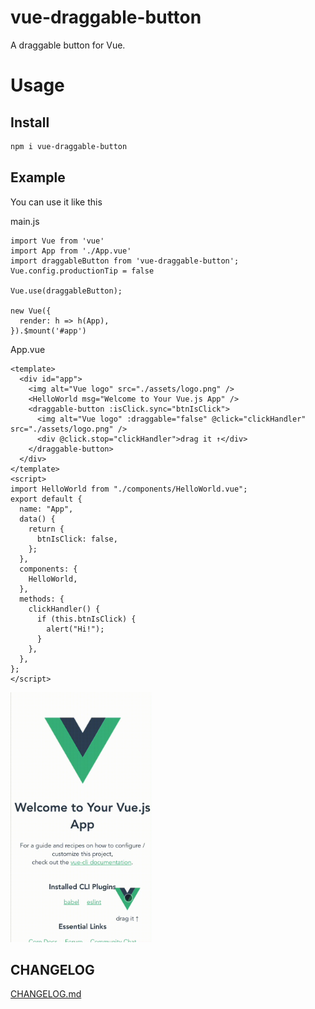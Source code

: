 # vue-draggable-button

A draggable button for Vue.

# Usage

## Install

```bash
npm i vue-draggable-button
```

## Example

You can use it like this

main.js

```
import Vue from 'vue'
import App from './App.vue'
import draggableButton from 'vue-draggable-button';
Vue.config.productionTip = false

Vue.use(draggableButton);

new Vue({
  render: h => h(App),
}).$mount('#app')
```

App.vue

```
<template>
  <div id="app">
    <img alt="Vue logo" src="./assets/logo.png" />
    <HelloWorld msg="Welcome to Your Vue.js App" />
    <draggable-button :isClick.sync="btnIsClick">
      <img alt="Vue logo" :draggable="false" @click="clickHandler" src="./assets/logo.png" />
      <div @click.stop="clickHandler">drag it ↑</div>
    </draggable-button>
  </div>
</template>
<script>
import HelloWorld from "./components/HelloWorld.vue";
export default {
  name: "App",
  data() {
    return {
      btnIsClick: false,
    };
  },
  components: {
    HelloWorld,
  },
  methods: {
    clickHandler() {
      if (this.btnIsClick) {
        alert("Hi!");
      }
    },
  },
};
</script>
```

<img height="400" src="https://github.com/ThinkingThigh/vue-draggable-button/blob/main/examples/assets/drag.gif?raw=true">


## CHANGELOG

[CHANGELOG.md](https://github.com/ThinkingThigh/vue-draggable-button/blob/main/CHANGELOG.md)